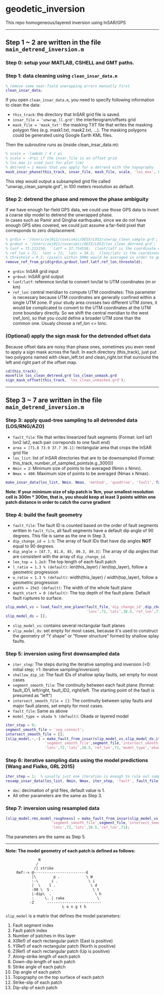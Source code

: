 # geodetic_inversion
This repo homogeneous/layered inversion using InSAR/GPS

---
## Step 1 ~ 2 are written in the file `main_detrend_inversion.m`
### Step 0: setup your MATLAB, CSHELL and GMT paths.


### Step 1: data cleaning using `clean_insar_data.m`
```MATLAB
% remove some near-field unwrapping errors manually first
clean_insar_data; 
```
If you open `clean_insar_data.m`, you need to specify following information to clean the data:
- `this_track`: the directory that InSAR grid file is saved.
- `insar_file = 'unwrap_ll.grd'`: the interferogram/offsets grid
- `mask_file = 'mask_txt'`: the masking TXT file that writes the masking polygon files (e.g. mask1.txt, mask2.txt, ...). 
The masking polygons could be generated using Google Earth KML files.

Then the subroutine runs as (inside clean_insar_data.m):
``` MATLAB
% scale = -lambda / 4 / pi
% scale = -4*pi if the insar_file is an offset grid
% los_max is used just for plot (cm)
% detrend = 1 means that you apply for a detrend with the topography
mask_insar_phase(this_track, insar_file, mask_file, scale, 'los_max', 80, 'detrend', 0);
```
This step would output a subsampled grid file called "unwrap_clean_sample.grd", in 100 meters resolution as default.


### Step 2: detrend the phase and remove the phase ambiguity
If we have enough far-field GPS data, we could use those GPS data to invert a coarse slip model to detrend the unwrapped phase. \
In cases such as Pamir and Qinghai earthquake, since we do not have enough GPS sites covered, we could just assume a far-field pixel that corresponds to zero displacement.
```MATLAB
% grdin = '/Users/zej011/coseismic/DES5/LOS3/unwrap_clean_sample.grd';
% grdout = '/Users/zej011/coseismic/DES5/LOS3/los_clean_detrend.grd';
% lonf = 73.215150;   latf = 37.754558;  (lonf/latf is the coordinate of pixel point)
% ref_lon = 71;  lonc = 72;  latc = 38.5;  (lonc/latc is the coordinate of reference point (0,0))
% threshold = 0.5; (pixels within 500m would be averaged in order to get the value at that point)
remove_ref_from_grid(grdin,grdout,lonf,latf,ref_lon,threshold);
```
- `grdin`: InSAR grid input
- `grdout`: InSAR grid output
- `lonf/latf`: reference lon/lat to convert lon/lat to UTM coordinates (m or km)
- `ref_lon`: central meridian to compute UTM coordinates: This parameter is necessary because UTM coordinates are generally confined within a single UTM zone.
If your study area crosses two different UTM zones, it would be complicated to convert to the UTM coordinates at the UTM zone boundary directly. 
So we shift the central meridian to the west (ref_lon), so that you could define a broader UTM zone than the common one. Usualy choose a ref_lon <= lonc.


### (Optional) apply the sign mask for the detrended offset data
Because offset data are noisy than phase ones, sometimes you even need to apply a sign mask across the fault.
In each directory (this_track), just put two polygons named with clean_left.txt and clean_right.txt that surround the left and right part of the offset map.
```MATLAB
cd(this_track);
movefile los_clean_detrend.grd los_clean_unmask.grd
sign_mask_offset(this_track, 'los_clean_unmasked.grd');
```

---
## Step 3 ~ 7 are written in the file `main_detrend_inversion.m`
### Step 3: apply quad-tree sampling to all detrended data (LOS/RNG/AZO)
- `fault_file`: file that writes linearized fault segments (Format: lon1  lat1  lon2  lat2, each pair correponds to one fault end)
- `area = [71.8 73.9 37.7 39.1]`: rectangular area that crops the InSAR grid file
- `los_list`: list of InSAR directories that are to be downsampled (Format: this_track, number_of_sampled_points(e.g.,3000))
- `Nmin = 2`: Minimum size of points to be averaged (Nmin x Nmin).
- `Nmax = 400`: Maximum size of points to be averaged (Nmax x Nmax).
```MATLAB
make_insar_data(los_list, Nmin, Nmax, 'method', 'quadtree', 'fault', fault_file, 'ref_lon', ref_lon, 'area', area, 'lonc', lonc, 'latc', latc);
```
**Note: If your minimum size of slip patch is 1km, your smallest resolution cell is 300m * 300m, that is, you should keep at least 3 points within one patch
distance in order to catch the curve gradient**


### Step 4: build the fault geometry
- `fault_file`: The fault ID is counted based on the order of fault segments written in `fault_file`, all fault segments have a default dip angle of 90 degrees.
This file is same as the one in Step 3.
- `dip_change_id = 1:5`: The array of fault IDs that have dip angles **NOT** equal to 90 degrees.
- `dip_angle = [87.7, 81.8, 85, 89.3, 89.3]`: The array of dip angles that are consistent with the array of `dip_change_id`.
- `len_top = 1.2e3`: The top length of each fault patch
- `l_ratio = 1.3 % (default)`: len(this_layer) / len(top_layer), follow a geometric progression
- `w_ratio = 1.3 % (default)`: width(this_layer) / width(top_layer), follow a geometric progression
- `width = 25e3 (default)`: The width of the whole fault plane
- `depth_start = 0 (default)`: The top depth of the fault plane. Default fault ruptures to surface.
```MATLAB
slip_model_vs = load_fault_one_plane(fault_file,'dip_change_id',dip_change_id,'dip',dip_angle, ...
                                     'lonc',72,'latc',38.5,'ref_lon',71,'len_top',1.2e3);
slip_model_ds = [];
```
- `slip_model_vs`: contains several rectangular fault planes
- `slip_model_ds`: set empty for most cases, because it's used to construct the geometry of "Y shape" or "flower structure" formed by shallow splay faults.


### Step 5: inversion using first downsampled data
- `iter_step`: The steps during the iterative sampling and inversion (=0: initial step;  =1: iterative sampling/inversion)
- `shallow_dip_id`: The fault IDs of shallow splay faults, set empty for most cases
- `segment_smooth_file`: The continuity between each fault plane (format: fault_ID1, left/right, fault_ID2, right/left. 
The starting point of the fault is presumed as "left")
- `intersect_smooth_file = []`: The continuity between splay faults and major fault planes, set empty for most cases.
- `fault_file`: Same as above
- `model_type = okada % (default)`: Okada or layered model
```MATLAB
iter_step = 0;
segment_smooth_file = 'seg_connect';
intersect_smooth_file = [];
[slip_model,~,~] = make_fault_from_insar(slip_model_vs,slip_model_ds,iter_step,'shallow_dip_id',[], ...
                  'segment_smooth_file',segment_file,'intersect_smooth_file',intersect_file,'fault',fault_file, ...
                  'lonc',72,'latc',38.5,'ref_lon',71,'model_type','okada');
```


### Step 6: iterative sampling data using the model predictions (Wang and Fialko, GRL 2015)
```MATLAB
iter_step = 1;  % usually just one iteration is enough to rule out samples on noisy pixels
resamp_insar_data(los_list, Nmin, Nmax, iter_step, 'fault', fault_file, 'dec',2, 'lonc',72, 'latc',38.5, 'ref_lon',71);
```
- `dec`: decimation of grid files, default value is 1.
- All other parameters are the same as Step 3.


### Step 7: inversion using resampled data
```MATLAB
[slip_model,rms,model_roughness] = make_fault_from_insar(slip_model_vs,slip_model_ds,iter_step, ...
                     'segment_smooth_file',segment_file,'intersect_smooth_file',intersect_file,'fault',fault_file, ...
                     'lonc',72,'latc',38.5,'ref_lon',71);
```
Tha parameters are the same as Step 5.

---
**Note: The model geometry of each patch is defined as follows:**

                   N
                  /
                 /| strike
         Ref:-> @------------------------E
                |\        p .            \ W
                :-\      i .              \ i
                |  \    l .                \ d
                :90 \  S .                  \ t
                |-dip\  .                    \ h
                :     \. | rake               \ 
               -Z      -------------------------
                              L e n g t h

`slip_model` is a matrix that defines the model parameters:
1. Fault segment index
2. Fault patch index
3. Number of patches in this layer
4. X(Ref) of each rectangular patch (East is positive)
5. Y(Ref) of each rectangular patch (North is positive)
6. Z(Ref) of each rectangular patch (Up is positive)
7. Along-strike length of each patch
8. Down-dip length of each patch
9. Strike angle of each patch
10. Dip angle of each patch
11. Topography on the top surface of each patch
12. Strike-slip of each patch
13. Dip-slip of each patch
